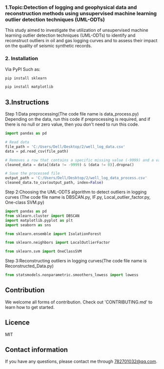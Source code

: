 ### 1.Topic:Detection of logging and geophysical data and reconstruction methods using unsupervised machine learning outlier detection techniques (UML-ODTs)
This study aimed to investigate the utilization of unsupervised machine learning outlier detection techniques (UML-ODTs) to identify and reconstruct outliers in oil and gas logging curves and to assess their impact on the quality of seismic synthetic records.


### 2. Installation
Via PyPI
Such as:
```bash
pip install sklearn
```
```bash
pip install matplotlib
```
      

## 3.Instructions
Step 1:Data preprocessing(The code file name is data_process.py)
Depending on the data, run this code if preprocessing is required, and if there is no null or zero value, then you don't need to run this code.
```python
import pandas as pd

# Read data
file_path = 'C:/Users/Dell/Desktop/2/well_log_data.csv'
data = pd.read_csv(file_path)

# Removes a row that contains a specific missing value (-9999) and a value of 0
cleaned_data = data[(data != -9999) & (data != 0)].dropna()

# Save the processed file
output_path = 'C:/Users/Dell/Desktop/2/well_log_data_process.csv'
cleaned_data.to_csv(output_path, index=False)
```
Step 2:Choosing the UML-ODTS algorithm to detect outliers in logging curves
(The code file name is DBSCAN.py, IF.py, Local_outlier_factor.py, One-class SVM.py)
```python
import pandas as pd
from sklearn.cluster import DBSCAN
import matplotlib.pyplot as plt
import seaborn as sns
```
```python
from sklearn.ensemble import IsolationForest
```
```python
from sklearn.neighbors import LocalOutlierFactor
```
```python
from sklearn.svm import OneClassSVM
```
Step 3:Reconstructing outliers in logging curves(The code file name is Reconstructed_Data.py)
```python
from statsmodels.nonparametric.smoothers_lowess import lowess
```



## Contribution

We welcome all forms of contribution. Check out 'CONTRIBUTING.md' to learn how to get started.

## Licence

MIT

## Contact information

If you have any questions, please contact me through 782701032@qq.com.
```

